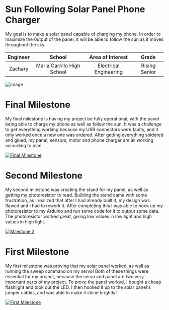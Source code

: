﻿# Sun Following Solar Panel Phone Charger
My goal is to make a solar panel capable of charging my phone. In order to maximize the 0utput of the panel, it will be able to follow the sun as it moves throughout the sky.

| **Engineer** | **School** | **Area of Interest** | **Grade** |
|:--:|:--:|:--:|:--:|
| Zachary | Maria Carrillo High School | Electrical Engineering | Rising Senior

![image](https://user-images.githubusercontent.com/107559808/174310788-9a6bc3d9-c201-46d0-b00c-a1e15ff480f2.png)
  
# Final Milestone
My final milestone is having my project be fully operational, with the panel being able to charge my phone as well as follow the sun. It was a challenge to get everything working because my USB connectors were faulty, and it only worked once a new one was ordered. After getting everything soldered and glued, my panel, sensors, motor and phone charger are all working according to plan.

[![Final Milestone](https://res.cloudinary.com/marcomontalbano/image/upload/v1656425484/video_to_markdown/images/youtube--1AgnIt4nWs8-c05b58ac6eb4c4700831b2b3070cd403.jpg)](https://www.youtube.com/watch?v=1AgnIt4nWs8 "Milestone 3")

# Second Milestone
My second milestone was creating the stand for my panel, as well as getting my photoresistor to read. Building the stand came with some frustration, as I realized that after I had already built it, my design was flawed and I had to rework it. After completing this I was able to hook up my photoresistor to my Arduino and run some code for it to output some data. The photoresistor worked great, giving low values in low light and high values in high light.

[![Milestone 2](https://res.cloudinary.com/marcomontalbano/image/upload/v1656077319/video_to_markdown/images/youtube--9MuunznDPj0-c05b58ac6eb4c4700831b2b3070cd403.jpg)](https://youtu.be/9MuunznDPj0 "Milestone 2")

# First Milestone
  

My first milestone was proving that my solar panel worked, as well as running the sweep command on my servo! Both of these things were essential for my project, because the servo and panel are two very important parts of my project. To prove the panel worked, I bought a cheap flashlight and took out the LED. I then hooked it up to the solar panel's jumper cables, and was able to make it shine brightly!

[![First Milestone](https://res.cloudinary.com/marcomontalbano/image/upload/v1655738517/video_to_markdown/images/youtube--XqmFpu_RGnA-c05b58ac6eb4c4700831b2b3070cd403.jpg)](https://youtu.be/XqmFpu_RGnA "Milestone 1")

